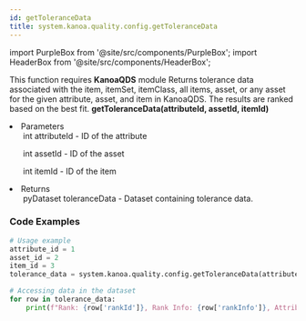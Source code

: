 ```yaml
---
id: getToleranceData
title: system.kanoa.quality.config.getToleranceData
---
```


import PurpleBox from '@site/src/components/PurpleBox';
import HeaderBox from '@site/src/components/HeaderBox';

<PurpleBox>This function requires <b>KanoaQDS</b> module</PurpleBox>
<HeaderBox header="Description">Returns tolerance data associated with the item, itemSet, itemClass, all items, asset, or any asset for the given attribute, asset, and item in KanoaQDS. The results are ranked based on the best fit.</HeaderBox>
<HeaderBox header="Syntax">
    <b>getToleranceData(attributeId, assetId, itemId)</b>
    <li> Parameters <br />
        <ul>int attributeId - ID of the attribute</ul>
        <ul>int assetId - ID of the asset</ul>
        <ul>int itemId - ID of the item</ul>
    </li>
    <li> Returns <br />
        <ul>pyDataset toleranceData - Dataset containing tolerance data.</ul>
    </li>
</HeaderBox>

### Code Examples
```python
# Usage example
attribute_id = 1
asset_id = 2
item_id = 3
tolerance_data = system.kanoa.quality.config.getToleranceData(attributeId=attribute_id, assetId=asset_id, itemId=item_id)

# Accessing data in the dataset
for row in tolerance_data:
    print(f"Rank: {row['rankId']}, Rank Info: {row['rankInfo']}, Attribute Tolerance ID: {row['attributeToleranceId']}")

